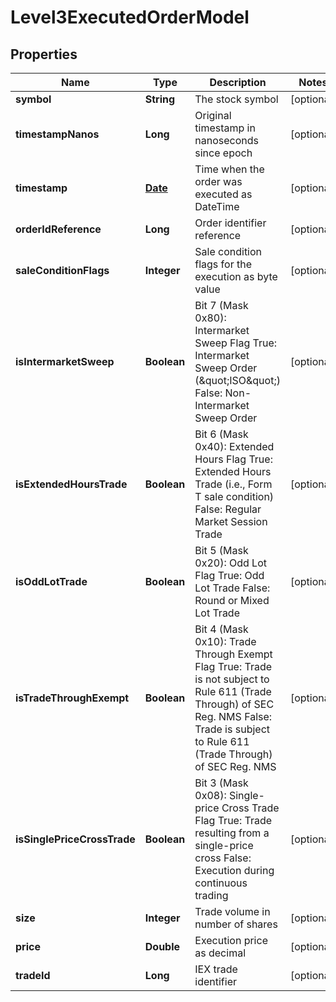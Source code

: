 

# Level3ExecutedOrderModel

## Properties

Name | Type | Description | Notes
------------ | ------------- | ------------- | -------------
**symbol** | **String** | The stock symbol |  [optional]
**timestampNanos** | **Long** | Original timestamp in nanoseconds since epoch |  [optional]
**timestamp** | [**Date**](Date.md) | Time when the order was executed as DateTime |  [optional]
**orderIdReference** | **Long** | Order identifier reference |  [optional]
**saleConditionFlags** | **Integer** | Sale condition flags for the execution as byte value |  [optional]
**isIntermarketSweep** | **Boolean** | Bit 7 (Mask 0x80): Intermarket Sweep Flag True: Intermarket Sweep Order (\&quot;ISO\&quot;) False: Non-Intermarket Sweep Order |  [optional]
**isExtendedHoursTrade** | **Boolean** | Bit 6 (Mask 0x40): Extended Hours Flag True: Extended Hours Trade (i.e., Form T sale condition) False: Regular Market Session Trade |  [optional]
**isOddLotTrade** | **Boolean** | Bit 5 (Mask 0x20): Odd Lot Flag True: Odd Lot Trade False: Round or Mixed Lot Trade |  [optional]
**isTradeThroughExempt** | **Boolean** | Bit 4 (Mask 0x10): Trade Through Exempt Flag True: Trade is not subject to Rule 611 (Trade Through) of SEC Reg. NMS False: Trade is subject to Rule 611 (Trade Through) of SEC Reg. NMS |  [optional]
**isSinglePriceCrossTrade** | **Boolean** | Bit 3 (Mask 0x08): Single-price Cross Trade Flag True: Trade resulting from a single-price cross False: Execution during continuous trading |  [optional]
**size** | **Integer** | Trade volume in number of shares |  [optional]
**price** | **Double** | Execution price as decimal |  [optional]
**tradeId** | **Long** | IEX trade identifier |  [optional]




